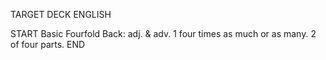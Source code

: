 TARGET DECK
ENGLISH

START
Basic
Fourfold
Back: adj. & adv. 1 four times as much or as many. 2 of four parts.
END
